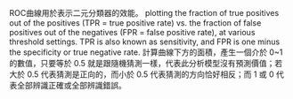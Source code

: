 ROC曲線用於表示二元分類器的效能。
plotting the fraction of true positives out of the positives (TPR = true positive rate) vs. the fraction of false positives out of the negatives (FPR = false positive rate), at various threshold settings. 
TPR is also known as sensitivity, and FPR is one minus the specificity or true negative rate.
計算曲線下方的面積，產生一個介於 0~1 的數值，只要等於 0.5 就是跟隨機猜測一樣，代表此分析模型沒有預測價值；若大於 0.5 代表猜測是正向的，而小於 0.5 代表猜測的方向恰好相反；而 1 或 0 代表全部辨識正確或全部辨識錯誤。